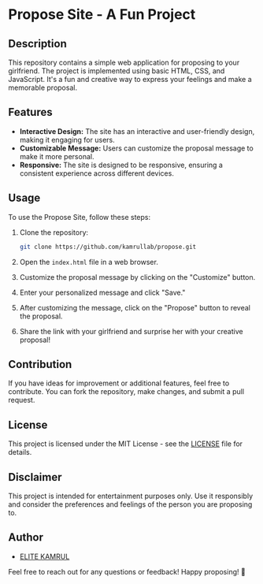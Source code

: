 # Propose Site - A Fun Project

## Description

This repository contains a simple web application for proposing to your girlfriend. The project is implemented using basic HTML, CSS, and JavaScript. It's a fun and creative way to express your feelings and make a memorable proposal.

## Features

- **Interactive Design:** The site has an interactive and user-friendly design, making it engaging for users.
- **Customizable Message:** Users can customize the proposal message to make it more personal.
- **Responsive:** The site is designed to be responsive, ensuring a consistent experience across different devices.

## Usage

To use the Propose Site, follow these steps:

1. Clone the repository:

   ```bash
   git clone https://github.com/kamrullab/propose.git
   ```

2. Open the `index.html` file in a web browser.

3. Customize the proposal message by clicking on the "Customize" button.

4. Enter your personalized message and click "Save."

5. After customizing the message, click on the "Propose" button to reveal the proposal.

6. Share the link with your girlfriend and surprise her with your creative proposal!

## Contribution

If you have ideas for improvement or additional features, feel free to contribute. You can fork the repository, make changes, and submit a pull request.

## License

This project is licensed under the MIT License - see the [LICENSE](LICENSE) file for details.

## Disclaimer

This project is intended for entertainment purposes only. Use it responsibly and consider the preferences and feelings of the person you are proposing to.

## Author

- [ELITE KAMRUL](https://github.com/kamrullab)

Feel free to reach out for any questions or feedback! Happy proposing! 🎉

